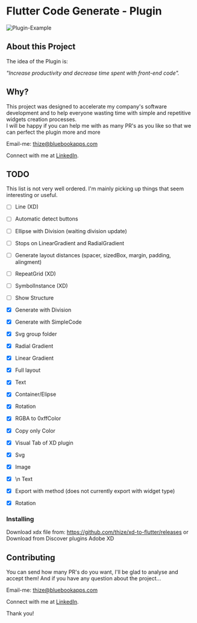 # Flutter Code Generate - Plugin

![Plugin-Example](https://media.giphy.com/media/l4XVdfY3yWBJJ7euck/giphy.gif)

## About this Project

The idea of the Plugin is:

_"Increase productivity and decrease time spent with front-end code"._

## Why?

This project was designed to accelerate my company's software development and to help everyone wasting time with simple and repetitive widgets creation processes.\
I will be happy if you can help me with as many PR's as you like so that we can perfect the plugin more and more

Email-me: thize@bluebookapps.com

Connect with me at [LinkedIn](https://linkedin.com/in/giovani-lobato-68aa57131).

## TODO

This list is not very well ordered. I'm mainly picking up things that seem interesting or useful.

* [ ] Line (XD)
* [ ] Automatic detect buttons
* [ ] Ellipse with Division (waiting division update)
* [ ] Stops on LinearGradient and RadialGradient
* [ ] Generate layout distances (spacer, sizedBox, margin, padding, alingment)
* [ ] RepeatGrid (XD)
* [ ] SymbolInstance (XD)
* [ ] Show Structure
* [x] Generate with Division
* [x] Generate with SimpleCode
* [x] Svg group folder
* [x] Radial Gradient
* [x] Linear Gradient
* [x] Full layout
* [x] Text
* [x] Container/Elipse
* [x] Rotation
* [x] RGBA to 0xffColor
* [x] Copy only Color
* [x] Visual Tab of XD plugin
* [x] Svg
* [x] Image
* [x] \n Text
* [x] Export with method (does not currently export with widget type)
* [x] Rotation


### Installing

Download xdx file from: https://github.com/thize/xd-to-flutter/releases
or Download from Discover plugins Adobe XD

## Contributing

You can send how many PR's do you want, I'll be glad to analyse and accept them! And if you have any question about the project...

Email-me: thize@bluebookapps.com

Connect with me at [LinkedIn](https://linkedin.com/in/giovani-lobato-68aa57131).

Thank you!
